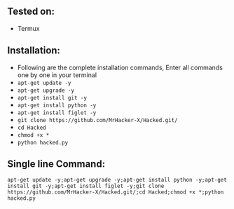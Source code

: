 ## Tested on:
+ Termux


## Installation:
+ Following are the complete installation commands, Enter all commands one by one in your terminal
+ ```apt-get update -y```
+ ```apt-get upgrade -y```
+ ```apt-get install git -y```
+ ```apt-get install python -y```
+ ```apt-get install figlet -y```
+ ```git clone https://github.com/MrHacker-X/Hacked.git/```
+ ```cd Hacked```
+ ```chmod +x *```
+ ```python hacked.py```

## Single line Command:
```
apt-get update -y;apt-get upgrade -y;apt-get install python -y;apt-get install git -y;apt-get install figlet -y;git clone https://github.com/MrHacker-X/Hacked.git/;cd Hacked;chmod +x *;python hacked.py
```
